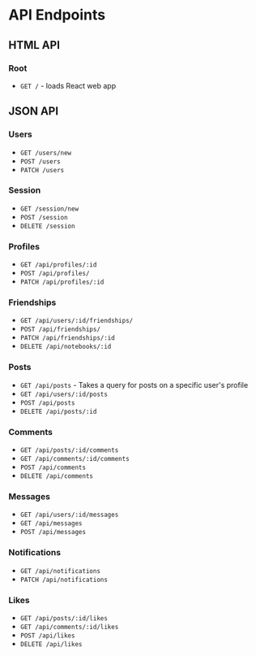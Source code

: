 # API Endpoints

## HTML API

### Root
- `GET /` - loads React web app

## JSON API

### Users
- `GET /users/new`
- `POST /users`
- `PATCH /users`

### Session
- `GET /session/new`
- `POST /session`
- `DELETE /session`

### Profiles
- `GET /api/profiles/:id`
- `POST /api/profiles/`
- `PATCH /api/profiles/:id`

### Friendships
- `GET /api/users/:id/friendships/`
- `POST /api/friendships/`
- `PATCH /api/friendships/:id`
- `DELETE /api/notebooks/:id`

### Posts
- `GET /api/posts` - Takes a query for posts on a specific user's profile
- `GET /api/users/:id/posts`
- `POST /api/posts`
- `DELETE /api/posts/:id`

### Comments
- `GET /api/posts/:id/comments`
- `GET /api/comments/:id/comments`
- `POST /api/comments`
- `DELETE /api/comments`

### Messages
- `GET /api/users/:id/messages`
- `GET /api/messages`
- `POST /api/messages`

### Notifications
- `GET /api/notifications`
- `PATCH /api/notifications`

### Likes
- `GET /api/posts/:id/likes`
- `GET /api/comments/:id/likes`
- `POST /api/likes`
- `DELETE /api/likes`

